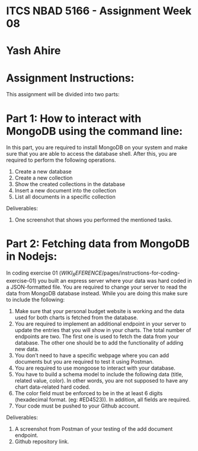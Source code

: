 # ITCS NBAD 5166 - Assignment Week 08
# Yash Ahire

# Assignment Instructions: 

This assignment will be divided into two parts:

# Part 1: How to interact with MongoDB using the command line: 
In this part, you are required to install MongoDB on your system and make sure that you are able to access the database shell. After this, you are required to perform the following operations. 

1. Create a new database
2. Create a new collection 
3. Show the created collections in the database 
4. Insert a new document into the collection
5. List all documents in a specific collection

Deliverables: 
1. One screenshot that shows you performed the mentioned tasks. 

# Part 2: Fetching data from MongoDB in Nodejs: 
In coding exercise 01 ($WIKI_REFERENCE$/pages/instructions-for-coding-exercise-01) you built an express server where your data was hard coded in a JSON-formatted file. You are required to change your server to read the data from MongoDB database instead. While you are doing this make sure to include the following: 

1. Make sure that your personal budget website is working and the data used for both charts is fetched from the database. 
2. You are required to implement an additional endpoint in your server to update the entries that you will show in your charts. The total number of endpoints are two. The first one is used to fetch the data from your database. The other one should be to add the functionality of adding new data.
3. You don’t need to have a specific webpage where you can add documents but you are required to test it using Postman.
4. You are required to use mongoose to interact with your database.
5. You have to build a schema model to include the following data (title, related value, color). In other words, you are not supposed  to have any chart data-related hard coded. 
6. The color field must be enforced to be in the at least 6 digits (hexadecimal format. (eg: #ED4523)). In addition, all fields are required.
7. Your code must be pushed to your Github account. 

Deliverables:
1. A screenshot from Postman of your testing of the add document endpoint. 
2. Github repository link. 

